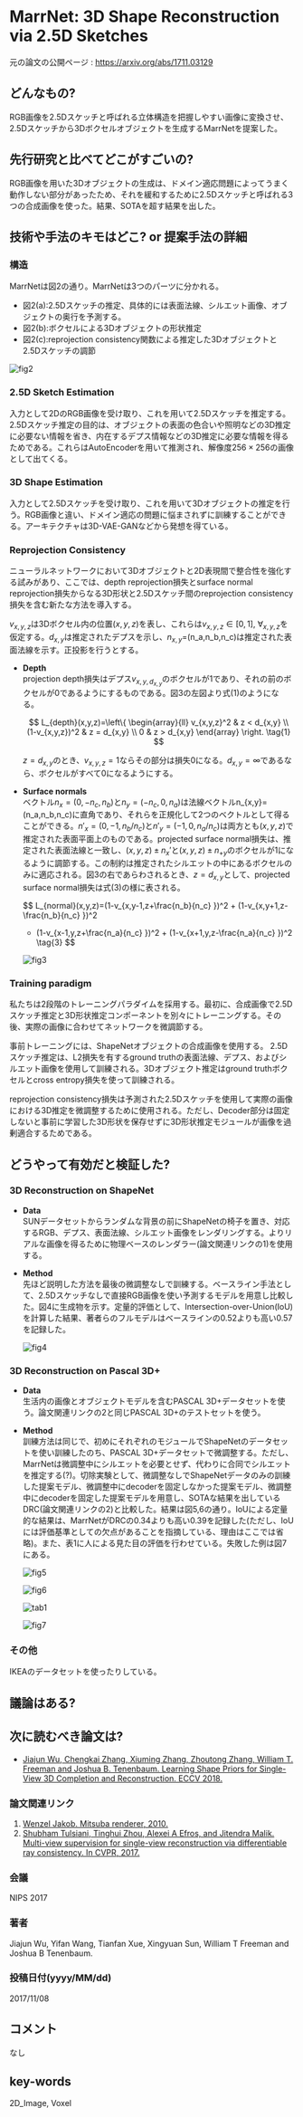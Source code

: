 # MarrNet: 3D Shape Reconstruction via 2.5D Sketches

元の論文の公開ページ : https://arxiv.org/abs/1711.03129

## どんなもの?
RGB画像を2.5Dスケッチと呼ばれる立体構造を把握しやすい画像に変換させ、2.5Dスケッチから3Dボクセルオブジェクトを生成するMarrNetを提案した。

## 先行研究と比べてどこがすごいの?
RGB画像を用いた3Dオブジェクトの生成は、ドメイン適応問題によってうまく動作しない部分があったため、それを緩和するために2.5Dスケッチと呼ばれる3つの合成画像を使った。結果、SOTAを超す結果を出した。

## 技術や手法のキモはどこ? or 提案手法の詳細
### **構造**
MarrNetは図2の通り。MarrNetは3つのパーツに分かれる。

- 図2(a):2.5Dスケッチの推定、具体的には表面法線、シルエット画像、オブジェクトの奥行を予測する。
- 図2(b):ボクセルによる3Dオブジェクトの形状推定
- 図2(c):reprojection consistency関数による推定した3Dオブジェクトと2.5Dスケッチの調節

![fig2](img/M3SRv2S/fig2.png)

### **2.5D Sketch Estimation**
入力として2DのRGB画像を受け取り、これを用いて2.5Dスケッチを推定する。2.5Dスケッチ推定の目的は、オブジェクトの表面の色合いや照明などの3D推定に必要ない情報を省き、内在するデプス情報などの3D推定に必要な情報を得るためである。これらはAutoEncoderを用いて推測され、解像度$256\times 256$の画像として出てくる。

### **3D Shape Estimation**
入力として2.5Dスケッチを受け取り、これを用いて3Dオブジェクトの推定を行う。RGB画像と違い、ドメイン適応の問題に悩まされずに訓練することができる。アーキテクチャは3D-VAE-GANなどから発想を得ている。

### **Reprojection Consistency**
ニューラルネットワークにおいて3Dオブジェクトと2D表現間で整合性を強化する試みがあり、ここでは、depth reprojection損失とsurface normal reprojection損失からなる3D形状と2.5Dスケッチ間のreprojection consistency損失を含む新たな方法を導入する。

$v_{x,y,z}$は3Dボクセル内の位置$(x,y,z)$を表し、これらは$v_{x,y,z}\in [0,1], \ \forall_{x,y,z}$を仮定する。$d_{x,y}$は推定されたデプスを示し、$n_{x,y}$=(n_a,n_b,n_c)は推定された表面法線を示す。正投影を行うとする。

- **Depth**  
  projection depth損失はデプス$v_{x,y,d_{x,y} }$のボクセルが1であり、それの前のボクセルが0であるようにするものである。図3の左図より式(1)のようになる。

  $$
  L_{depth}(x,y,z)=\left\{
  \begin{array}{ll}
  v_{x,y,z}^2 & z < d_{x,y} \\
  (1-v_{x,y,z})^2 & z = d_{x,y} \\
  0 & z > d_{x,y}
  \end{array}
  \right. \tag{1}
  $$

  $z = d_{x,y}$のとき、$v_{x,y,z}=1$ならその部分は損失0になる。$d_{x,y}=\infty$であるなら、ボクセルがすべて0になるようにする。

- **Surface normals**  
  ベクトル$n_x=(0,-n_c,n_b)$と$n_y=(-n_c,0,n_a)$は法線ベクトルn_{x,y}=(n_a,n_b,n_c)に直角であり、それらを正規化して2つのベクトルとして得ることができる。$n'_x=(0,-1,n_b/n_c)$と$n'_y=(-1,0,n_a/n_c)$は両方とも$(x,y,z)$で推定された表面平面上のものである。projected surface normal損失は、推定された表面法線と一致し、$(x,y,z)\pm n_x'$と$(x,y,z)\pm n_{+y}$のボクセルが1になるように調節する。この制約は推定されたシルエットの中にあるボクセルのみに適応される。図3の右であらわされるとき、$z=d_{x,y}$として、projected surface normal損失は式(3)の様に表される。

  $$
  L_{normal}(x,y,z)=(1-v_{x,y-1,z+\frac{n_b}{n_c} })^2 + (1-v_{x,y+1,z-\frac{n_b}{n_c} })^2 
  + (1-v_{x-1,y,z+\frac{n_a}{n_c} })^2 + (1-v_{x+1,y,z-\frac{n_a}{n_c} })^2 \tag{3}
  $$

  ![fig3](img/M3SRv2S/fig3.png)

### **Training paradigm**
私たちは2段階のトレーニングパラダイムを採用する。最初に、合成画像で2.5Dスケッチ推定と3D形状推定コンポーネントを別々にトレーニングする。その後、実際の画像に合わせてネットワークを微調節する。

事前トレーニングには、ShapeNetオブジェクトの合成画像を使用する。 2.5Dスケッチ推定は、L2損失を有するground truthの表面法線、デプス、およびシルエット画像を使用して訓練される。3Dオブジェクト推定はground truthボクセルとcross entropy損失を使って訓練される。

reprojection consistency損失は予測された2.5Dスケッチを使用して実際の画像における3D推定を微調整するために使用される。ただし、Decoder部分は固定しないと事前に学習した3D形状を保存せずに3D形状推定モジュールが画像を過剰適合するためである。

## どうやって有効だと検証した?
### **3D Reconstruction on ShapeNet**
- **Data**  
  SUNデータセットからランダムな背景の前にShapeNetの椅子を置き、対応するRGB、デプス、表面法線、シルエット画像をレンダリングする。よりリアルな画像を得るために物理ベースのレンダラー(論文関連リンクの1)を使用する。
- **Method**  
  先ほど説明した方法を最後の微調整なしで訓練する。ベースライン手法として、2.5Dスケッチなしで直接RGB画像を使い予測するモデルを用意し比較した。図4に生成物を示す。定量的評価として、Intersection-over-Union(IoU)を計算した結果、著者らのフルモデルはベースラインの0.52よりも高い0.57を記録した。

  ![fig4](img/M3SRv2S/fig4.png)
  
### **3D Reconstruction on Pascal 3D+**
- **Data**  
  生活内の画像とオブジェクトモデルを含むPASCAL 3D+データセットを使う。論文関連リンクの2と同じPASCAL 3D+のテストセットを使う。

- **Method**  
  訓練方法は同じで、初めにそれぞれのモジュールでShapeNetのデータセットを使い訓練したのち、PASCAL 3D+データセットで微調整する。ただし、MarrNetは微調整中にシルエットを必要とせず、代わりに合同でシルエットを推定する(?)。切除実験として、微調整なしでShapeNetデータのみの訓練した提案モデル、微調整中にdecoderを固定しなかった提案モデル、微調整中にdecoderを固定した提案モデルを用意し、SOTAな結果を出しているDRC(論文関連リンクの2)と比較した。結果は図5,6の通り。IoUによる定量的な結果は、MarrNetがDRCの0.34よりも高い0.39を記録した(ただし、IoUには評価基準としての欠点があることを指摘している、理由はここでは省略)。また、表1に人による見た目の評価を行わせている。失敗した例は図7にある。

  ![fig5](img/M3SRv2S/fig5.png)

  ![fig6](img/M3SRv2S/fig6.png)

  ![tab1](img/M3SRv2S/table1.png)

  ![fig7](img/M3SRv2S/fig7.png)

### **その他**
IKEAのデータセットを使ったりしている。

## 議論はある?

## 次に読むべき論文は?
- [Jiajun Wu, Chengkai Zhang, Xiuming Zhang, Zhoutong Zhang, William T. Freeman and Joshua B. Tenenbaum. Learning Shape Priors for Single-View 3D Completion and Reconstruction. ECCV 2018.](https://arxiv.org/abs/1809.05068)

### 論文関連リンク
1. [Wenzel Jakob. Mitsuba renderer, 2010.](http://www.mitsuba-renderer.org)
2. [Shubham Tulsiani, Tinghui Zhou, Alexei A Efros, and Jitendra Malik. Multi-view supervision for single-view reconstruction via differentiable ray consistency. In CVPR, 2017.](https://arxiv.org/abs/1704.06254)

### 会議
NIPS 2017

### 著者
Jiajun Wu, Yifan Wang, Tianfan Xue, Xingyuan Sun, William T Freeman and Joshua B Tenenbaum.

### 投稿日付(yyyy/MM/dd)
2017/11/08

## コメント
なし

## key-words
2D_Image, Voxel